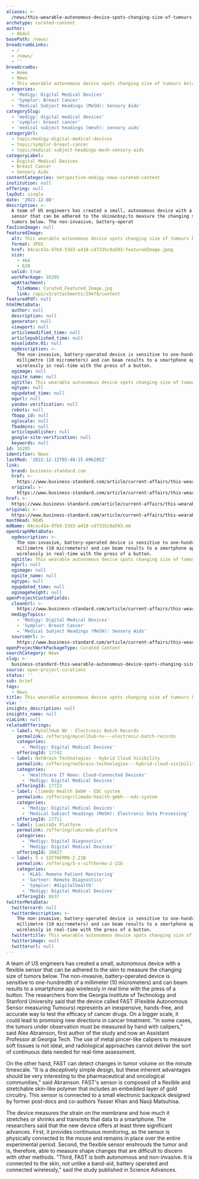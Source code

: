 ```yaml
---
aliases: >-
  /news/this-wearable-autonomous-device-spots-changing-size-of-tumours-below-skin
archetype: curated-content
author:
  - Abdul
basePath: /news/
breadcrumbLinks:
  - /
  - /news/
  - ''
breadcrumbs:
  - Home
  - News
  - This wearable autonomous device spots changing size of tumours below skin
categories:
  - 'Medigy: Digital Medical Devices'
  - 'Symplur: Breast Cancer'
  - 'Medical Subject Headings (MeSH): Sensory Aids'
categorySlug:
  - 'medigy: digital medical devices'
  - 'symplur: breast cancer'
  - 'medical subject headings (mesh): sensory aids'
categoryUrl:
  - topic/medigy-digital-medical-devices
  - topic/symplur-breast-cancer
  - topic/medical-subject-headings-mesh-sensory-aids
categoryLabel:
  - Digital Medical Devices
  - Breast Cancer
  - Sensory Aids
contentCategories: netspective-medigy-news-curated-content
institution: null
offering: null
layOut: single
date: '2022-12-08'
description: >-
  A team of US engineers has created a small, autonomous device with a flexible
  sensor that can be adhered to the skin&nbsp;to measure the changing size of
  tumors below. The non-invasive, battery-operat
favIconImage: null
featuredImage:
  alt: This wearable autonomous device spots changing size of tumours below skin
  format: JPEG
  href: 04cac43a-97b9-53d3-a418-cd7335c0a593-featuredImage.jpeg
  size:
    - 464
    - 620
  valid: true
  workPackage: 16205
  wpAttachment:
    fileName: Curated_Featured_Image.jpg
    link: /api/v3/attachments/29478/content
featuredPdf: null
htmlMetaData:
  author: null
  description: null
  generator: null
  viewport: null
  articlemodified_time: null
  articlepublished_time: null
  msvalidate.01: null
  ogdescription: >-
    The non-invasive, battery-operated device is sensitive to one-hundredth of a
    millimetre (10 micrometers) and can beam results to a smartphone app
    wirelessly in real-time with the press of a button.
  ogimage: null
  ogsite_name: null
  ogtitle: This wearable autonomous device spots changing size of tumours below skin
  ogtype: null
  ogupdated_time: null
  ogurl: null
  yandex-verification: null
  robots: null
  fbapp_id: null
  oglocale: null
  fbadmins: null
  articlepublisher: null
  google-site-verification: null
  keywords: null
id: 16205
identifier: News
lastMod: '2022-12-12T05:48:15.096205Z'
link:
  brand: business-standard.com
  href: >-
    https://www.business-standard.com/article/current-affairs/this-wearable-autonomous-device-spots-changing-size-of-tumours-below-skin-122091700635_1.html
  original: >-
    https://www.business-standard.com/article/current-affairs/this-wearable-autonomous-device-spots-changing-size-of-tumours-below-skin-122091700635_1.html
href: >-
  https://www.business-standard.com/article/current-affairs/this-wearable-autonomous-device-spots-changing-size-of-tumours-below-skin-122091700635_1.html
original: >-
  https://www.business-standard.com/article/current-affairs/this-wearable-autonomous-device-spots-changing-size-of-tumours-below-skin-122091700635_1.html
mastHead: NEWS
mdName: 04cac43a-97b9-53d3-a418-cd7335c0a593.md
openGraphMetaData:
  ogdescription: >-
    The non-invasive, battery-operated device is sensitive to one-hundredth of a
    millimetre (10 micrometers) and can beam results to a smartphone app
    wirelessly in real-time with the press of a button.
  ogtitle: This wearable autonomous device spots changing size of tumours below skin
  ogurl: null
  ogimage: null
  ogsite_name: null
  ogtype: null
  ogupdated_time: null
  ogimageheight: null
openProjectCustomFields:
  cleanUrl: >-
    https://www.business-standard.com/article/current-affairs/this-wearable-autonomous-device-spots-changing-size-of-tumours-below-skin-122091700635_1.html
  medigyTopics:
    - 'Medigy: Digital Medical Devices'
    - 'Symplur: Breast Cancer'
    - 'Medical Subject Headings (MeSH): Sensory Aids'
  sourceUrl: >-
    https://www.business-standard.com/article/current-affairs/this-wearable-autonomous-device-spots-changing-size-of-tumours-below-skin-122091700635_1.html
openProjectWorkPackageType: Curated Content
searchCategory: News
slug: >-
  business-standard-this-wearable-autonomous-device-spots-changing-size-of-tumours-below-skin
source: open-project-curations
status: ''
sub: brief
tags:
  - News
title: This wearable autonomous device spots changing size of tumours below skin
via: ' '
insights_description: null
insights_name: null
viaLink: null
relatedOfferings:
  - label: MyCellHub NV - Electronic Batch Records
    permalink: /offering/mycellhub-nv---electronic-batch-records
    categories:
      - 'Medigy: Digital Medical Devices'
    offeringId: 17742
  - label: NetBrain Technologies - Hybrid Cloud Visibility
    permalink: /offering/netbrain-technologies---hybrid-cloud-visibility
    categories:
      - 'Healthcare IT News: Cloud-Connected Devices'
      - 'Medigy: Digital Medical Devices'
    offeringId: 17723
  - label: Climedo Health GmbH - EDC system
    permalink: /offering/climedo-health-gmbh---edc-system
    categories:
      - 'Medigy: Digital Medical Devices'
      - 'Medical Subject Headings (MeSH): Electronic Data Processing'
    offeringId: 17711
  - label: LumiraDx Platform
    permalink: /offering/lumiradx-platform
    categories:
      - 'Medigy: Digital Diagnostics'
      - 'Medigy: Digital Medical Devices'
    offeringId: 10827
  - label: 5 x SIFTHERMO-2.21B
    permalink: /offering/5-x-sifthermo-2-21b
    categories:
      - 'KLAS: Remote Patient Monitoring'
      - 'Gartner: Remote Diagnostics'
      - 'Symplur: #digitalhealth'
      - 'Medigy: Digital Medical Devices'
    offeringId: 8637
twitterMetaData:
  twittercard: null
  twitterdescription: >-
    The non-invasive, battery-operated device is sensitive to one-hundredth of a
    millimetre (10 micrometers) and can beam results to a smartphone app
    wirelessly in real-time with the press of a button.
  twittertitle: This wearable autonomous device spots changing size of tumours below skin
  twitterimage: null
  twitterurl: null
---
```

<p>A team of US engineers has created a small, autonomous device with a flexible sensor that can be adhered to the skin&nbsp;to measure the changing size of tumors below. The non-invasive, battery-operated device is sensitive to one-hundredth of a millimeter (10 micrometers) and can beam results to a smartphone app wirelessly in real time with the press of a button. The researchers from the Georgia Institute of Technology and Stanford University said that the device called FAST (Flexible Autonomous Sensor measuring Tumours) represents an inexpensive, hands-free, and accurate way to test the efficacy of cancer drugs. On a bigger scale, it could lead to promising new directions in cancer treatment. "In some cases, the tumors under observation must be measured by hand with calipers," said Alex Abramson, first author of the study and now an Assistant Professor at Georgia Tech. The use of metal pincer-like calipers to measure soft tissues is not ideal, and radiological approaches cannot deliver the sort of continuous data needed for real-time assessment.</p><p>On the other hand, FAST can detect changes in tumor volume on the minute timescale. "It is a deceptively simple design, but these inherent advantages should be very interesting to the pharmaceutical and oncological communities," said Abramson. FAST's sensor is composed of a flexible and stretchable skin-like polymer that includes an embedded layer of gold circuitry. This sensor is connected to a small electronic backpack designed by former post-docs and co-authors Yasser Khan and Naoji Matsuhisa.</p><p>The device measures the strain on the membrane and how much it stretches or shrinks and transmits that data to a smartphone. The researchers said that the new device offers at least three significant advances. First, it provides continuous monitoring, as the sensor is physically connected to the mouse and remains in place over the entire experimental period. Second, the flexible sensor enshrouds the tumor and is, therefore, able to measure shape changes that are difficult to discern with other methods. "Third, FAST is both autonomous and non-invasive. It is connected to the skin, not unlike a band-aid, battery operated and connected wirelessly," said the study published in Science Advances.</p>